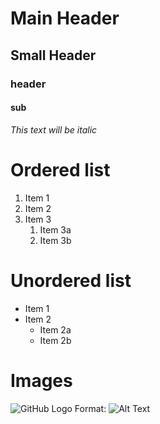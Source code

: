 # Main Header

## Small Header
### header
#### sub
*This text will be italic*


# Ordered list

1. Item 1
1. Item 2
1. Item 3
   1. Item 3a
   1. Item 3b
   
 # Unordered list
 
 * Item 1
* Item 2
  * Item 2a
  * Item 2b

# Images

![GitHub Logo](/images/logo.png)
Format: ![Alt Text](url)
